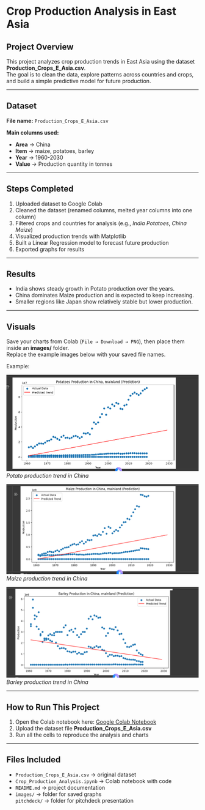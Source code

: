 # Crop Production Analysis in East Asia

## Project Overview
This project analyzes crop production trends in East Asia using the dataset **Production_Crops_E_Asia.csv**.  
The goal is to clean the data, explore patterns across countries and crops, and build a simple predictive model for future production.

---

## Dataset
**File name:** `Production_Crops_E_Asia.csv`

**Main columns used:**
- **Area** → China  
- **Item** → maize, potatoes, barley 
- **Year** → 1960-2030 
- **Value** → Production quantity in tonnes  

---

## Steps Completed
1. Uploaded dataset to Google Colab  
2. Cleaned the dataset (renamed columns, melted year columns into one column)  
3. Filtered crops and countries for analysis (e.g., *India Potatoes*, *China Maize*)  
4. Visualized production trends with Matplotlib  
5. Built a Linear Regression model to forecast future production  
6. Exported graphs for results  

---

## Results
- India shows steady growth in Potato production over the years.  
- China dominates Maize production and is expected to keep increasing.  
- Smaller regions like Japan show relatively stable but lower production.  

---

## Visuals
Save your charts from Colab (`File → Download → PNG`), then place them inside an **images/** folder.  
Replace the example images below with your saved file names.

Example:

![China Potatoes](images/China_potatoes.png)  
*Potato production trend in China*

![China Maize](images/China_maize.png)  
*Maize production trend in China*

![China Barley](images/China_barley.png)  
*Barley production trend in China*

---

## How to Run This Project
1. Open the Colab notebook here: [Google Colab Notebook](https://colab.research.google.com/drive/1M1GxFzMVRHZaQWGVK_SjgP0jUlmFKdY2?authuser=0#scrollTo=ibvSZVq6Vpg9)   
2. Upload the dataset file **Production_Crops_E_Asia.csv**  
3. Run all the cells to reproduce the analysis and charts  

---

## Files Included
- `Production_Crops_E_Asia.csv` → original dataset  
- `Crop_Production_Analysis.ipynb` → Colab notebook with code  
- `README.md` → project documentation  
- `images/` → folder for saved graphs  
`pitchdeck/` → folder for pitchdeck presentation
